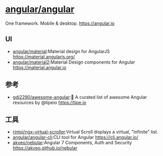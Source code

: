 # [angular/angular](https://github.com/angular/angular)

One framework. Mobile & desktop. https://angular.io

## UI

* [angular/material](https://github.com/angular/material):Material design for AngularJS https://material.angularjs.org/
* [angular/material2](https://github.com/angular/material2):Material Design components for Angular https://material.angular.io

## 参考

* [gdi2290/awesome-angular](https://github.com/gdi2290/awesome-angular):📄 A curated list of awesome Angular resources by @tipeio https://tipe.io

## 工具

* [rintoj/ngx-virtual-scroller](https://github.com/rintoj/ngx-virtual-scroller):Virtual Scroll displays a virtual, "infinite" list. 
* [angular/angular-cli](https://github.com/angular/angular-cli):CLI tool for Angular https://cli.angular.io/
* [akveo/nebular](https://github.com/akveo/nebular):Angular 7 Components, Auth and Security https://akveo.github.io/nebular
